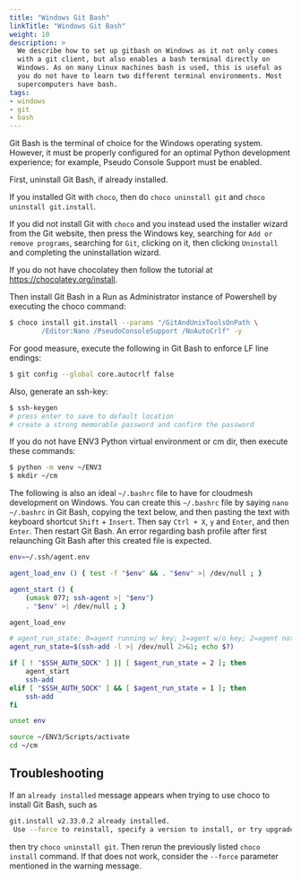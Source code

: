 ```yaml
---
title: "Windows Git Bash"
linkTitle: "Windows Git Bash"
weight: 10
description: >
  We describe how to set up gitbash on Windows as it not only comes
  with a git client, but also enables a bash terminal directly on
  Windows. As on many Linux machines bash is used, this is useful as
  you do not have to learn two different terminal environments. Most
  supercomputers have bash.
tags:
- windows
- git
- bash 
---
```


Git Bash is the terminal of choice for the Windows operating
system. However, it must be properly configured for an optimal
Python development experience; for example, Pseudo Console Support
must be enabled.

First, uninstall Git Bash, if already installed.

If you installed Git with `choco`, then do `choco uninstall git`
and `choco uninstall git.install`.

If you did not install Git with `choco` and you instead used
the installer wizard from the Git website, then
press the Windows key, searching for `Add or remove
programs`, searching for `Git`, clicking on it, then
clicking `Uninstall` and completing the uninstallation wizard.

If you do not have chocolatey then follow the tutorial at
<https://chocolatey.org/install>.

Then install Git Bash in a Run as Administrator instance of Powershell by 
executing the choco command:

```bash
$ choco install git.install --params "/GitAndUnixToolsOnPath \
        /Editor:Nano /PseudoConsoleSupport /NoAutoCrlf" -y
```

For good measure, execute the following in Git Bash to enforce
LF line endings:

```bash
$ git config --global core.autocrlf false
```

Also, generate an ssh-key:

```bash
$ ssh-keygen
# press enter to save to default location
# create a strong memorable password and confirm the password
```

If you do not have ENV3 Python virtual environment or cm dir, 
then execute these commands:

```bash
$ python -m venv ~/ENV3
$ mkdir ~/cm
```

The following is also an ideal `~/.bashrc` file to have for
cloudmesh development on Windows. You can create
this `~/.bashrc` file by saying `nano ~/.bashrc` in Git Bash, copying
the text below, and then pasting the text with keyboard shortcut
`Shift` + `Insert`. Then say `Ctrl + X`, `y` and `Enter`, and
then `Enter`. Then restart Git Bash.
An error regarding bash profile after first 
relaunching Git Bash after this created file is expected.

```bash
env=~/.ssh/agent.env

agent_load_env () { test -f "$env" && . "$env" >| /dev/null ; }

agent_start () {
    (umask 077; ssh-agent >| "$env")
    . "$env" >| /dev/null ; }

agent_load_env

# agent_run_state: 0=agent running w/ key; 1=agent w/o key; 2=agent not running
agent_run_state=$(ssh-add -l >| /dev/null 2>&1; echo $?)

if [ ! "$SSH_AUTH_SOCK" ] || [ $agent_run_state = 2 ]; then
    agent_start
    ssh-add
elif [ "$SSH_AUTH_SOCK" ] && [ $agent_run_state = 1 ]; then
    ssh-add
fi

unset env

source ~/ENV3/Scripts/activate
cd ~/cm
```

## Troubleshooting

If an `already installed` message appears when trying to use choco to
install Git Bash, such as

```bash
git.install v2.33.0.2 already installed.
 Use --force to reinstall, specify a version to install, or try upgrade.
```

then try `choco uninstall git`. Then rerun the previously
listed `choco install` command.
If that does not work, consider the `--force` parameter
mentioned in the warning message.
